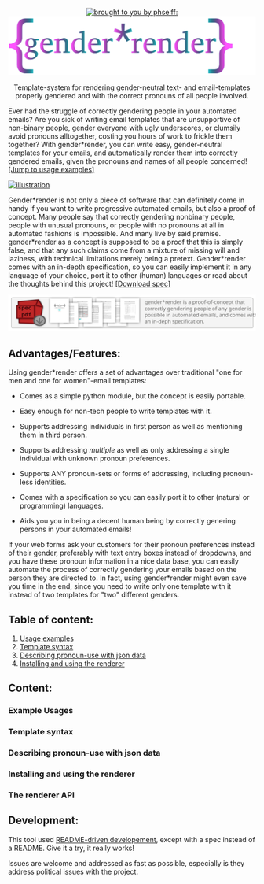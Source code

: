 <p align="center"><a href="https://github.com/phseiff"><img src="https://phseiff.com/images/brought-to-you-by-phseiff.svg" alt="brought to you by phseiff:"></a>
<img src="docs/images/title.svg" alt="{gender*render}"></p>

<p align="center" color="violet">Template-system for rendering gender-neutral text- and email-templates properly gendered and with the correct pronouns of all people involved.</p>

Ever had the struggle of correctly gendering people in your automated emails? Are you sick of writing email templates that are unsupportive of non-binary people, gender everyone with ugly underscores, or clumsily avoid pronouns alltogether, costing you hours of work to frickle them together? With gender\*render, you can write easy, gender-neutral templates for your emails, and automatically render them into correctly gendered emails, given the pronouns and names of all people concerned! [[Jump to usage examples]](#example-usages)

[![illustration](docs/images/idea-illustration.svg)](#example-usages)

Gender\*render is not only a piece of software that can definitely come in handy if you want to write progressive automated emails, but also a proof of concept. Many people say that correctly gendering nonbinary people, people with unusual pronouns, or people with no pronouns at all in automated fashions is impossible. And many live by said premise. gender\*render as a concept is supposed to be a proof that this is simply false, and that any such claims come from a mixture of missing will and laziness, with technical limitations merely being a pretext. Gender\*render comes with an in-depth specification, so you can easily implement it in any language of your choice, port it to other (human) languages or read about the thoughts behind this project! [[Download spec]](https://github.com/phseiff/gender-render/raw/main/docs/spec.pdf)

[![download spec](docs/images/download-spec.svg)](https://github.com/phseiff/gender-render/raw/main/docs/spec.pdf)

## Advantages/Features:

Using gender\*render offers a set of advantages over traditional "one for men and one for women"-email templates:

* Comes as a simple python module, but the concept is easily portable.

* Easy enough for non-tech people to write templates with it.

* Supports addressing individuals in first person as well as mentioning them in third person.

* Supports addressing *multiple* as well as only addressing a single individual with unknown pronoun preferences.

* Supports ANY pronoun-sets or forms of addressing, including pronoun-less identities.

* Comes with a specification so you can easily port it to other (natural or programming) languages.

* Aids you you in being a decent human being by correctly genering persons in your automated emails!

If your web forms ask your customers for their pronoun preferences instead of their gender, preferably with text entry boxes instead of dropdowns, and you have these pronoun information in a nice data base, you can easily automate the process of correctly gendering your emails based on the person they are directed to. In fact, using gender\*render might even save you time in the end, since you need to write only one template with it instead of two templates for "two" different genders.

## Table of content:

1. [Usage examples](#example-usages)
2. [Template syntax](#template-syntax)
3. [Describing pronoun-use with json data](#describing-pronoun-use-with-json-data)
4. [Installing and using the renderer](#installing-and-using-the-renderer)

## Content:

### Example Usages

### Template syntax

### Describing pronoun-use with json data

### Installing and using the renderer

### The renderer API

## Development:

This tool used [README-driven developement](https://tom.preston-werner.com/2010/08/23/readme-driven-development.html), except with a spec instead of a README. Give it a try, it really works!
 
 Issues are welcome and addressed as fast as possible, especially is they address political issues with the project.
